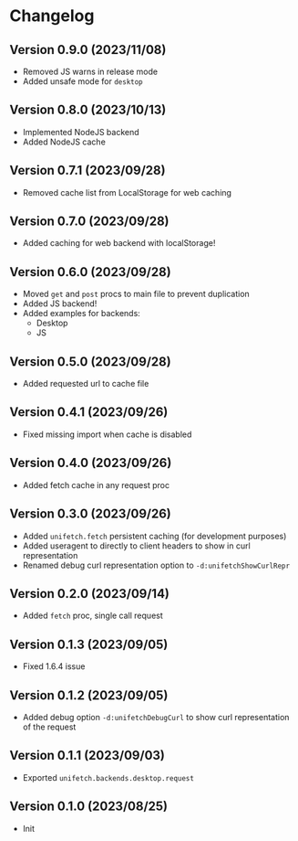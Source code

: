 # Changelog

## Version 0.9.0 (2023/11/08)

- Removed JS warns in release mode
- Added unsafe mode for `desktop`

## Version 0.8.0 (2023/10/13)

- Implemented NodeJS backend
- Added NodeJS cache

## Version 0.7.1 (2023/09/28)

- Removed cache list from LocalStorage for web caching

## Version 0.7.0 (2023/09/28)

- Added caching for web backend with localStorage!

## Version 0.6.0 (2023/09/28)

- Moved `get` and `post` procs to main file to prevent duplication
- Added JS backend!
- Added examples for backends:
  - Desktop
  - JS

## Version 0.5.0 (2023/09/28)

- Added requested url to cache file

## Version 0.4.1 (2023/09/26)

- Fixed missing import when cache is disabled

## Version 0.4.0 (2023/09/26)

- Added fetch cache in any request proc

## Version 0.3.0 (2023/09/26)

- Added `unifetch.fetch` persistent caching (for development purposes)
- Added useragent to directly to client headers to show in curl representation
- Renamed debug curl representation option to `-d:unifetchShowCurlRepr`

## Version 0.2.0 (2023/09/14)

- Added `fetch` proc, single call request

## Version 0.1.3 (2023/09/05)

- Fixed 1.6.4 issue

## Version 0.1.2 (2023/09/05)

- Added debug option `-d:unifetchDebugCurl` to show curl representation of the request

## Version 0.1.1 (2023/09/03)

- Exported `unifetch.backends.desktop.request`

## Version 0.1.0 (2023/08/25)

- Init
